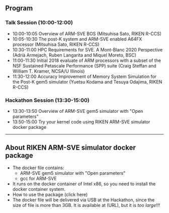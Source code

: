 
## Program
### Talk Session (10:00-12:00)
* 10:00-10:05 Overview of ARM-SVE BOS (Mitsuhisa Sato, RIKEN R-CCS)
* 10:05-10:30 The post-K system and ARM-SVE enabled A64FX processor (Mitsuhisa Sato, RIKEN R-CCS)
* 10:30-11:00 HPC Requirements for SVE. A Mont-Blanc 2020 Perspective (Adrià Armejach, Ruben Langarita and Miquel Moreto, BSC)
* 11:00-11:30 Initial 2018 evaluate of ARM processors with a subset of the NSF Sustained Petascale Performance (SPP) suite (Craig Steffan and William T. Kramer, NCSA/U Illinois)
* 11:30-12:00 Accuracy Improvement of Memory System Simulation for the Post-K gem5 simulator (Yuetsu Kodama and Tesuya Odajima, RIKEN R-CCS)

### Hackathon Session (13:30-15:00)
* 13:30-13:50 Overview of ARM-SVE gem5 simulator with "Open parameters"
* 13:50-15:00 Try your kernel code using RIKEN ARM-SVE simulator docker package

---
## About RIKEN ARM-SVE simulator docker package
* The docker file contains:
  * ARM-SVE gem5 simulator with "Open parameters"
  * gcc for ARM-SVE
* It runs on the docker container of Intel x86, so you need to install the docker container system.
* How to use the package (click here)
* The docker file will be delivered via USB at the Hackathon, since the size of file is more than 3GB. It is available at (URL), but it is *too large!!!*

<!-- * [HPCオープンソースソフトウェア普及部会の概要]({{ site.baseurl }}/overview). -->



